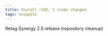 ```yaml
---
title: Install r105, 2 items changed
tags: snippets
---
```


Retag Synergy 2.5 release (repository cleanup)
